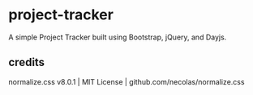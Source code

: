 # project-tracker
A simple Project Tracker built using Bootstrap, jQuery, and Dayjs.


## credits

normalize.css v8.0.1 | MIT License | github.com/necolas/normalize.css